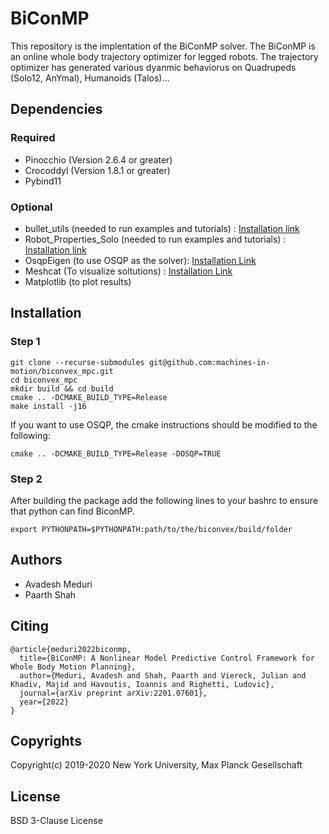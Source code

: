 # BiConMP

This repository is the implentation of the BiConMP solver. The BiConMP is an online whole body trajectory optimizer for legged robots. The trajectory optimizer has generated various dyanmic behaviorus on Quadrupeds (Solo12, AnYmal), Humanoids (Talos)...

## Dependencies
### Required
- Pinocchio (Version 2.6.4 or greater)
- Crocoddyl (Version 1.8.1 or greater)
- Pybind11
### Optional
- bullet_utils (needed to run examples and tutorials) : [Installation link](https://github.com/machines-in-motion/bullet_utils)
- Robot_Properties_Solo (needed to run examples and tutorials) : [Installation link](https://github.com/open-dynamic-robot-initiative/robot_properties_solo)
- OsqpEigen (to use OSQP as the solver): [Installation Link](https://github.com/robotology/osqp-eigen)
- Meshcat (To visualize soltutions) : [Installation Link](https://github.com/rdeits/meshcat-python)
- Matplotlib (to plot results)
  
## Installation

### Step 1

```
git clone --recurse-submodules git@github.com:machines-in-motion/biconvex_mpc.git
cd biconvex_mpc
mkdir build && cd build
cmake .. -DCMAKE_BUILD_TYPE=Release
make install -j16
```

If you want to use OSQP, the cmake instructions should be modified to the following:

```
cmake .. -DCMAKE_BUILD_TYPE=Release -DOSQP=TRUE
```
### Step 2
After building the package add the following lines to your bashrc to ensure that python can find BiconMP. 

```
export PYTHONPATH=$PYTHONPATH:path/to/the/biconvex/build/folder
```

## Authors
- Avadesh Meduri
- Paarth Shah

## Citing

```
@article{meduri2022biconmp,
  title={BiConMP: A Nonlinear Model Predictive Control Framework for Whole Body Motion Planning},
  author={Meduri, Avadesh and Shah, Paarth and Viereck, Julian and Khadiv, Majid and Havoutis, Ioannis and Righetti, Ludovic},
  journal={arXiv preprint arXiv:2201.07601},
  year={2022}
}
```

## Copyrights

Copyright(c) 2019-2020 New York University, Max Planck Gesellschaft

## License

BSD 3-Clause License

